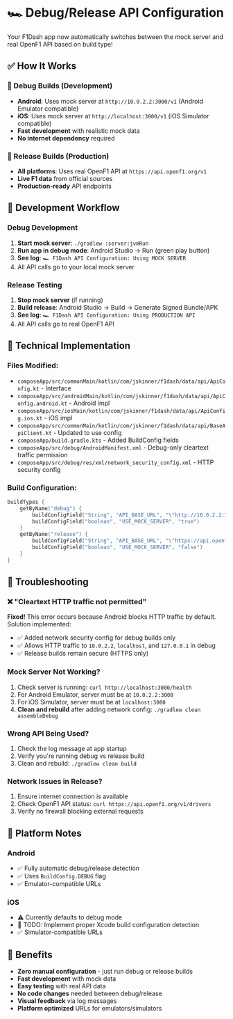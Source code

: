 # 🏎️ Debug/Release API Configuration

Your F1Dash app now automatically switches between the mock server and real OpenF1 API based on build type!

## ✅ **How It Works**

### **🔧 Debug Builds (Development)**

- **Android**: Uses mock server at `http://10.0.2.2:3000/v1` (Android Emulator compatible)
- **iOS**: Uses mock server at `http://localhost:3000/v1` (iOS Simulator compatible)
- **Fast development** with realistic mock data
- **No internet dependency** required

### **🚀 Release Builds (Production)**

- **All platforms**: Uses real OpenF1 API at `https://api.openf1.org/v1`
- **Live F1 data** from official sources
- **Production-ready** API endpoints

## 🎯 **Development Workflow**

### Debug Development

1. **Start mock server**: `./gradlew :server:jvmRun`
2. **Run app in debug mode**: Android Studio → Run (green play button)
3. **See log**: `🏎️ F1Dash API Configuration: Using MOCK SERVER`
4. All API calls go to your local mock server

### Release Testing

1. **Stop mock server** (if running)
2. **Build release**: Android Studio → Build → Generate Signed Bundle/APK
3. **See log**: `🏎️ F1Dash API Configuration: Using PRODUCTION API`
4. All API calls go to real OpenF1 API

## 🔧 **Technical Implementation**

### Files Modified:

- `composeApp/src/commonMain/kotlin/com/jskinner/f1dash/data/api/ApiConfig.kt` - Interface
- `composeApp/src/androidMain/kotlin/com/jskinner/f1dash/data/api/ApiConfig.android.kt` - Android impl
- `composeApp/src/iosMain/kotlin/com/jskinner/f1dash/data/api/ApiConfig.ios.kt` - iOS impl
- `composeApp/src/commonMain/kotlin/com/jskinner/f1dash/data/api/BaseApiClient.kt` - Updated to use config
- `composeApp/build.gradle.kts` - Added BuildConfig fields
- `composeApp/src/debug/AndroidManifest.xml` - Debug-only cleartext traffic permission
- `composeApp/src/debug/res/xml/network_security_config.xml` - HTTP security config

### Build Configuration:

```kotlin
buildTypes {
    getByName("debug") {
        buildConfigField("String", "API_BASE_URL", "\"http://10.0.2.2:3000/v1\"")
        buildConfigField("boolean", "USE_MOCK_SERVER", "true")
    }
    getByName("release") {
        buildConfigField("String", "API_BASE_URL", "\"https://api.openf1.org/v1\"")
        buildConfigField("boolean", "USE_MOCK_SERVER", "false")
    }
}
```

## 🐛 **Troubleshooting**

### ❌ "Cleartext HTTP traffic not permitted"

**Fixed!** This error occurs because Android blocks HTTP traffic by default. Solution implemented:

- ✅ Added network security config for debug builds only
- ✅ Allows HTTP traffic to `10.0.2.2`, `localhost`, and `127.0.0.1` in debug
- ✅ Release builds remain secure (HTTPS only)

### Mock Server Not Working?

1. Check server is running: `curl http://localhost:3000/health`
2. For Android Emulator, server must be at `10.0.2.2:3000`
3. For iOS Simulator, server must be at `localhost:3000`
4. **Clean and rebuild** after adding network config: `./gradlew clean assembleDebug`

### Wrong API Being Used?

1. Check the log message at app startup
2. Verify you're running debug vs release build
3. Clean and rebuild: `./gradlew clean build`

### Network Issues in Release?

1. Ensure internet connection is available
2. Check OpenF1 API status: `curl https://api.openf1.org/v1/drivers`
3. Verify no firewall blocking external requests

## 📱 **Platform Notes**

### Android

- ✅ Fully automatic debug/release detection
- ✅ Uses `BuildConfig.DEBUG` flag
- ✅ Emulator-compatible URLs

### iOS

- ⚠️ Currently defaults to debug mode
- 🔄 TODO: Implement proper Xcode build configuration detection
- ✅ Simulator-compatible URLs

## 🎉 **Benefits**

- **Zero manual configuration** - just run debug or release builds
- **Fast development** with mock data
- **Easy testing** with real API data
- **No code changes** needed between debug/release
- **Visual feedback** via log messages
- **Platform optimized** URLs for emulators/simulators